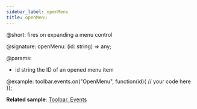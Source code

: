 ```yaml
---
sidebar_label: openMenu
title: openMenu
---          
```


@short: fires on expanding a menu control

@signature: openMenu: (id: string) => any;

@params:
- id 		string		the ID of an opened menu item

@example:
toolbar.events.on("OpenMenu", function(id){
    // your code here
});


**Related sample**: [Toolbar. Events](https://snippet.dhtmlx.com/xvak1p5y)

